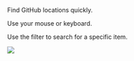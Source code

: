 Find GitHub locations quickly.

Use your mouse or keyboard.

Use the filter to search for a specific item.

![](https://i.imgur.com/R3m9jva.jpg)